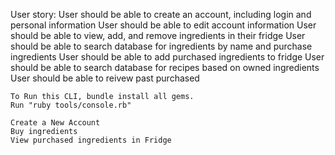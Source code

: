 User story:
    User should be able to create an account, including login and personal information
    User should be able to edit account information
    User should be able to view, add, and remove ingredients in their fridge
    User should be able to search database for ingredients by name and purchase ingredients
    User should be able to add purchased ingredients to fridge
    User should be able to search database for recipes based on owned ingredients
    User should be able to reivew past purchased
    
    To Run this CLI, bundle install all gems.
    Run "ruby tools/console.rb"

    Create a New Account
    Buy ingredients
    View purchased ingredients in Fridge